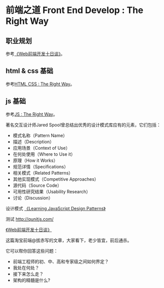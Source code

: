 # 前端之道  Front End Develop : The Right Way

## 职业规划

参考[《Web前端开发十日谈》](http://www.yinqing.co/archives/246.html)。

## html & css 基础

参考[HTML CSS : The Right Way](http://htmlcsstherightway.org/)。

## js 基础

参考[JS : The Right Way](http://jstherightway.org/)。



著名交互设计师Jared Spool曾总结出优秀的设计模式库应有的元素，它们包括：

- 模式名称（Pattern Name）
- 描述（Description）
- 应用场景（Context of Use）
- 在何处使用（Where to Use it）
- 原理（How it Works）
- 规范详情（Specifications）
- 相关模式（Related Patterns）
- 其他实现模式（Competitive Approaches）
- 源代码（Source Code）
- 可用性研究结果（Usability Research）
- 讨论（Discussion）


设计模式
[《Learning JavaScript Design Patterns》](http://addyosmani.com/resources/essentialjsdesignpatterns/book/)

测试
http://qunitjs.com/


[《Web前端开发十日谈》](http://blog.jobbole.com/25114/)

这篇淘宝前端@拔赤写的文章，大家看下，老少皆宜，前后通杀。

它可以帮你回答这些问题：

- 前端工程师的初、中、高和专家级之间如何界定？
- 我处在何处？
- 接下来怎么走？
- 架构的精髓是什么?
